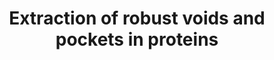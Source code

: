 ---
title: "Extraction of robust voids and pockets in proteins"
authors: "Raghavendra Sridharamurthy, Talha Bin Masood, Harish Doraiswamy, Siddharth Patel, Raghavan Varadarajan, Vijay Natarajan"
scivis_authors: [ "talma90" ]
venue: "In Visualization in Medicine and Life Sciences III. Lars Linsen, Hans-Christian Hege, and Bernd Hamann (Eds.) Springer-Verlag, Mathematics and Visualization Series, pages 329–349"
year: 2016
doi: "10.1007/978-3-319-24523-2_15"
pdf: "https://vgl.csa.iisc.ac.in/pdf/pub/RobustCavities_VMLS.pdf"
bib: "https://dblp.org/rec/books/sp/16/SridharamurthyMDPVN16.bib"
thumbnail: "/images/publications/2016_Sridharamurthy_Masood_Natarajan.png"
annotation: "Cover Image"
link: "https://vgl.csa.iisc.ac.in/robustCavities/"
link_title: "Webserver"
---